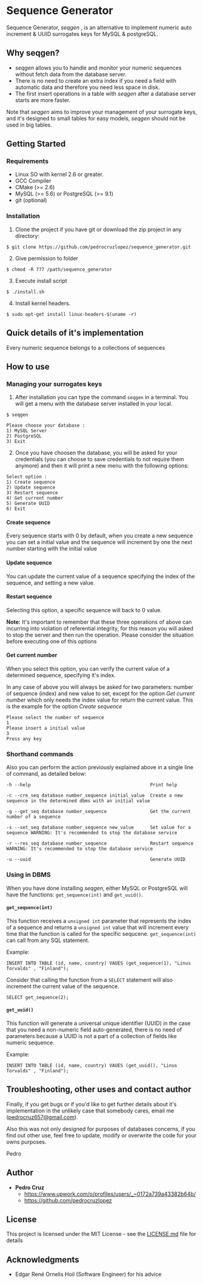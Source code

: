 # Sequence Generator 

Sequence Generator, _seqgen_ , is an alternative to implement numeric auto increment & UUID surrogates keys for MySQL & postgreSQL.

## Why seqgen?

- _seqgen_ allows you to handle and monitor your numeric sequences without fetch data from the database server.
- There is no need to create an extra index if you need a field with automatic data and therefore you need less space in disk.
- The first insert operations in a table with _seqgen_ after a database server starts are more faster.

Note that _seqgen_ aims to improve your management of your surrogate keys, and it's designed to small tables for easy models, _seqgen_ should not be used in big tables.


## Getting Started

### Requirements

- Linux SO with kernel 2.6 or greater.
- GCC Compiler
- CMake (>= 2.6)
- MySQL (>= 5.6) or PostgreSQL (>= 9.1)
- git (optional)

### Installation

1. Clone the project if you have git or download the zip project in any directory: 

```
$ git clone https://github.com/pedrocruzlopez/sequence_generator.git
```
2. Give permission to folder 

```
$ chmod -R 777 /path/sequence_generator
```

3. Execute install script

```
$ ./install.sh
```

4. Install kernel headers.

```
$ sudo apt-get install linux-headers-$(uname -r)
```
## Quick details of it's implementation


Every numeric sequence belongs to a collections of sequences

## How to use

### Managing your surrogates keys

1. After installation you can type the command ```seqgen``` in a terminal. You will get a menu with the database server installed in your local.

```
$ seqgen

Please choose your database : 
1) MySQL Server
2) PostgreSQL
3) Exit
```
2. Once you have choosen the database, you will be asked for your credentials (you can choose to save credentials to not require them anymore) and then it will print a new menu with the following options: 

```
Select option : 
1) Create sequence
2) Update sequence
3) Restart sequence
4) Get current number
5) Generate UUID
6) Exit

```
#### Create sequence
Every sequence starts with 0 by default, when you create a new sequence you can set a initial value and the sequence will increment by one the next number starting with the initial value

#### Update sequence
You can update the current value of a sequence specifying the index of the sequence, and setting a new value.

#### Restart sequence
Selecting this option, a specific sequence will back to 0 value.

**Note:** It's important to remember that these three operations of above can incurring into violation of referential integrity, for this reason you will asked to stop the server and then run the operation. Please consider the situation before executing one of this options

#### Get current number
When you select this option, you can verify the current value of a determined sequence, specifying it's index.

In any case of above you will always be asked for two parameters: number of sequence (index) and new value to set, except for the option _Get current number_ which only needs the index value for return the current value. This is the example for the option _Create sequence_
```
Please select the number of sequence
1
Please insert a initial value
3
Press any key
```
### Shorthand commands

Also you can perform the action previously explained above in a single line of command, as detailed below:

```
-h --help                                            Print help            			     

-c --cre_seq database number_sequence initial_value  Create a new sequence in the determined dbms with an initial value

-g --get_seq database number_sequence                Get the current number of a sequence

-s --set_seq database number_sequence new_value      Set value for a sequence WARNING: It's recommended to stop the database service

-r --res_seq database number_sequence                Restart sequence WARNING: It's recommended to stop the database service

-u --uuid                                            Generate UUID

```

### Using in DBMS

When you have done installing _seqgen_, either MySQL or PostgreSQL will have the functions: ``` get_sequence(int) ``` and ``` get_uuid() ```.

#### ``` get_sequence(int) ```
This function receives a ```unsigned int``` parameter that represents the index of a sequence and returns a ```unsigned int``` value that will increment every time that the function is called for the specific sequcene.
```get_sequence(int)``` can call from any SQL statement.

Example:

```
INSERT INTO TABLE (id, name, country) VAUES (get_sequence(1), "Linus Torvalds" , "Finland");
```
Consider that calling the function from a ```SELECT``` statement will also increment the current value of the sequence.

```
SELECT get_sequence(2);
```
#### ``` get_uuid() ```
This function will generate a universal unique identifier (UUID) in the case that you need a non-numeric field auto-generated, there is no need of parameters because a UUID is not a part of a collection of fields like numeric sequence.

Example:

```
INSERT INTO TABLE (id, name, country) VAUES (get_uuid(), "Linus Torvalds" , "Finland");
```

## Troubleshooting, other uses and contact author

Finally, if you get bugs or if you'd like to get further details about it's implementation in the unlikely case that somebody cares, email me (pedrocruz657@gmail.com).

Also this was not only designed for purposes of databases concerns, if you find out other use, feel free to update, modify or overwrite the code for your owns purposes.

Pedro


## Author

* **Pedro Cruz** 
  - https://www.upwork.com/o/profiles/users/_~0172a739a43382b64b/  
  - https://github.com/pedrocruzlopez

## License

This project is licensed under the MIT License - see the [LICENSE.md](LICENSE.md) file for details

## Acknowledgments

* Edgar René Ornelis Hoil (Software Engineer) for his advice

